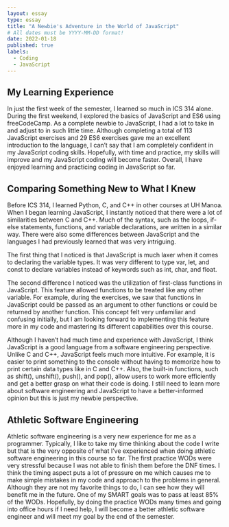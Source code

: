 ```yaml
---
layout: essay
type: essay
title: "A Newbie's Adventure in the World of JavaScript"
# All dates must be YYYY-MM-DD format!
date: 2022-01-18
published: true
labels:
  - Coding
  - JavaScript
---
```


## My Learning Experience

In just the first week of the semester, I learned so much in ICS 314 alone. During the first weekend, I explored the basics of JavaScript and ES6 using freeCodeCamp. As a complete newbie to JavaScript, I had a lot to take in and adjust to in such little time. Although completing a total of 113 JavaScript exercises and 29 ES6 exercises gave me an excellent introduction to the language, I can’t say that I am completely confident in my JavaScript coding skills. Hopefully, with time and practice, my skills will improve and my JavaScript coding will become faster. Overall, I have enjoyed learning and practicing coding in JavaScript so far.

## Comparing Something New to What I Knew

Before ICS 314, I learned Python, C, and C++ in other courses at UH Manoa. When I began learning JavaScript, I instantly noticed that there were a lot of similarities between C and C++. Much of the syntax, such as the loops, if-else statements, functions, and variable declarations, are written in a similar way. There were also some differences between JavaScript and the languages I had previously learned that was very intriguing. 

The first thing that I noticed is that JavaScript is much laxer when it comes to declaring the variable types. It was very different to type var, let, and const to declare variables instead of keywords such as int, char, and float. 

The second difference I noticed was the utilization of first-class functions in JavaScript. This feature allowed functions to be treated like any other variable. For example, during the exercises, we saw that functions in JavaScript could be passed as an argument to other functions or could be returned by another function. This concept felt very unfamiliar and confusing initially, but I am looking forward to implementing this feature more in my code and mastering its different capabilities over this course.

Although I haven’t had much time and experience with JavaScript, I think JavaScript is a good language from a software engineering perspective. Unlike C and C++, JavaScript feels much more intuitive. For example, it is easier to print something to the console without having to memorize how to print certain data types like in C and C++. Also, the built-in functions, such as shift(), unshift(), push(), and pop(), allow users to work more efficiently and get a better grasp on what their code is doing. I still need to learn more about software engineering and JavaScript to have a better-informed opinion but this is just my newbie perspective.


## Athletic Software Engineering

Athletic software engineering is a very new experience for me as a programmer. Typically, I like to take my time thinking about the code I write but that is the very opposite of what I’ve experienced when doing athletic software engineering in this course so far. The first practice WODs were very stressful because I was not able to finish them before the DNF times. I think the timing aspect puts a lot of pressure on me which causes me to make simple mistakes in my code and approach to the problems in general. Although they are not my favorite things to do, I can see how they will benefit me in the future. One of my SMART goals was to pass at least 85% of the WODs. Hopefully, by doing the practice WODs many times and going into office hours if I need help, I will become a better athletic software engineer and will meet my goal by the end of the semester.

